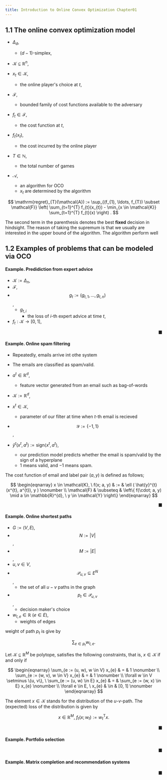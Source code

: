 ```yaml
---
title: Introduction to Online Convex Optimization Chapter01
---
```


## 1.1 The online convex optimization model

* $\Delta_{d}$,
    * $(d - 1)$-simplex,

* $\mathcal{K} \subseteq \mathbb{R}^{n}$,
* $x_{t} \in \mathcal{K}$,
    * the online player's choice at $t$,
* $\mathcal{F}$,
    * bounded family of cost functions available to the adversary
* $f_{t} \in \mathcal{F}$,
    * the cost function at $t$,
* $f_{t}(x_{t})$,
    * the cost incurred by the online player
* $T \in \mathbb{N}$,
    * the total number of games
* $\mathcal{A}$,
    * an algorithm for OCO
    * $x_{t}$ are determined by the algorithm

$$
    \mathrm{regret}_{T}(\mathcal{A})
    :=
    \sup_{(f_{1}, \ldots, f_{T}) \subset \mathcal{F}}
    \left(
        \sum_{t=1}^{T}
            f_{t}(x_{t})
        -
        \min_{x \in \mathcal{K}}
            \sum_{t=1}^{T}
                f_{t}(x)
    \right)
    .
$$

The second term in the parenthesis denotes the best **fixed** decision in hindsight.
The reason of taking the supremum is that we usually are interested in the upper bound of the algorithm.
The algorithm perform well


## 1.2 Examples of problems that can be modeled via OCO

#### Example. Predidiction from expert advice
* $\mathcal{K} := \Delta_{n}$,
* $\mathcal{F}$,
* $$g_{t} := (g_{t, 1}, \ldots, g_{t, n})$$,
    * $g_{t, i}$
        * the loss of $i$-th expert advice at time $t$,
* $f_{t}:\mathcal{K} \rightarrow [0, 1]$,

<div class="end-of-statement" style="text-align: right">■</div>

#### Example. Online spam filtering
* Repeatedly, emails arrive int othe system
* The emails are classified as spam/valid.


* $a^{t} \in \mathbb{R}^{d}$,
    * feature vector generated from an email such as bag-of-words
* $\mathcal{K} := \mathbb{R}^{d}$,
* $x^{t} \in \mathcal{K}$,
    * parameter of our filter at time when $t$-th email is recieved
* $$\mathcal{Y} := \{-1, 1\}$$,
* $\hat{y}^{t}(x^{t}, a^{t}) := \mathrm{sign}\langle x^{t}, a^{t} \rangle$,
    * our prediction model predicts whether the email is spam/valid by the sign of a hyperplane
    * $1$ means valid, and $-1$ means spam.

The cost function of email and label pair $(a, y)$ is defined as follows;

$$
\begin{eqnarray}
    x \in \mathcal{K},
    \
    f(x; a, y)
    & := &
        \ell
        (
            \hat{y}^{t}(x^{t}, a^{t}),
            y
        )
    \nonumber
    \\
    \mathcal{F}
    & \subseteq &
        \left\{
            f(\cdot; a, y)
            \mid
            a \in \mathbb{R}^{d},
            \
            y \in \mathcal{Y}
        \right\}
\end{eqnarray}
$$

<div class="end-of-statement" style="text-align: right">■</div>

#### Example. Online shortest paths
* $G := (V, E)$,
* $$N :=|
V
|
$$,
* $$M :=|
E
|
$$,
* $u, v \in V$,
* $$\mathcal{P}_{u, v} \subseteq E^{N}$$,
    * the set of all $u-v$ paths in the graph
* $$p_{t} \in \mathcal{P}_{u, v}$$,
    * decision maker's choice
* $w_{t, e} \in \mathbb{R} \ (e \in E)$,
    * weights of edges

weight of path $p_{t}$ is give by

$$
    \sum_{e \in p_{t}}
        w_{t, e}
    .
$$

Let $\mathcal{K} \subseteq \mathbb{R}^{M}$ be polytope, satisfies the following constraints, that is, $x \in \mathcal{K}$ if and only if

$$
\begin{eqnarray}
    \sum_{e := (u, w), w \in V}
        x_{e}
    & = &
        1
    \nonumber
    \\
    \sum_{e := (w, v), w \in V}
        x_{e}
    & = &
        1
    \nonumber
    \\
    \forall w \in V \setminus \{u, v\},
    \
    \sum_{e := (u, w) \in E}
        x_{e}
    & = &
        \sum_{e := (w, x) \in E}
            x_{e}
    \nonumber
    \\
    \forall e \in E,
    \
    x_{e}
    & \in &
        [0, 1]
    \nonumber
\end{eqnarray}
$$

The element $x \in \mathcal{K}$ stands for the distribution of the $u$-$v$-path.
The (expected) loss of the distribution is given by

$$
    x \in \mathbb{R}^{M},
    \
    f_{t}(x; w_{t})
    :=
    w_{t}^{\mathrm{T}}
    x
    .
$$

<div class="end-of-statement" style="text-align: right">■</div>

#### Example. Portfolio selection

<div class="end-of-statement" style="text-align: right">■</div>

#### Example. Matrix completion and recommendation systems

<div class="end-of-statement" style="text-align: right">■</div>



